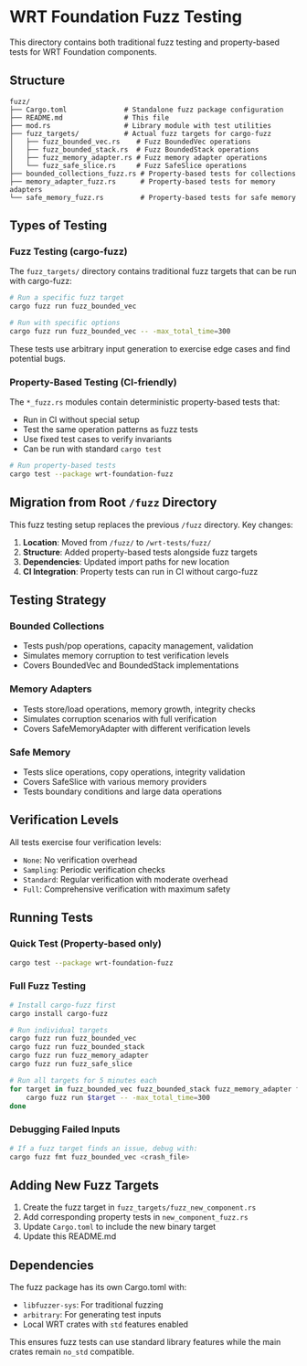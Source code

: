 # WRT Foundation Fuzz Testing

This directory contains both traditional fuzz testing and property-based tests for WRT Foundation components.

## Structure

```
fuzz/
├── Cargo.toml              # Standalone fuzz package configuration
├── README.md               # This file
├── mod.rs                  # Library module with test utilities
├── fuzz_targets/           # Actual fuzz targets for cargo-fuzz
│   ├── fuzz_bounded_vec.rs    # Fuzz BoundedVec operations
│   ├── fuzz_bounded_stack.rs  # Fuzz BoundedStack operations
│   ├── fuzz_memory_adapter.rs # Fuzz memory adapter operations
│   └── fuzz_safe_slice.rs     # Fuzz SafeSlice operations
├── bounded_collections_fuzz.rs # Property-based tests for collections
├── memory_adapter_fuzz.rs      # Property-based tests for memory adapters
└── safe_memory_fuzz.rs         # Property-based tests for safe memory
```

## Types of Testing

### Fuzz Testing (cargo-fuzz)

The `fuzz_targets/` directory contains traditional fuzz targets that can be run with cargo-fuzz:

```bash
# Run a specific fuzz target
cargo fuzz run fuzz_bounded_vec

# Run with specific options
cargo fuzz run fuzz_bounded_vec -- -max_total_time=300
```

These tests use arbitrary input generation to exercise edge cases and find potential bugs.

### Property-Based Testing (CI-friendly)

The `*_fuzz.rs` modules contain deterministic property-based tests that:
- Run in CI without special setup
- Test the same operation patterns as fuzz tests
- Use fixed test cases to verify invariants
- Can be run with standard `cargo test`

```bash
# Run property-based tests
cargo test --package wrt-foundation-fuzz
```

## Migration from Root `/fuzz` Directory

This fuzz testing setup replaces the previous `/fuzz` directory. Key changes:

1. **Location**: Moved from `/fuzz/` to `/wrt-tests/fuzz/`
2. **Structure**: Added property-based tests alongside fuzz targets
3. **Dependencies**: Updated import paths for new location
4. **CI Integration**: Property tests can run in CI without cargo-fuzz

## Testing Strategy

### Bounded Collections
- Tests push/pop operations, capacity management, validation
- Simulates memory corruption to test verification levels
- Covers BoundedVec and BoundedStack implementations

### Memory Adapters  
- Tests store/load operations, memory growth, integrity checks
- Simulates corruption scenarios with full verification
- Covers SafeMemoryAdapter with different verification levels

### Safe Memory
- Tests slice operations, copy operations, integrity validation
- Covers SafeSlice with various memory providers
- Tests boundary conditions and large data operations

## Verification Levels

All tests exercise four verification levels:
- `None`: No verification overhead
- `Sampling`: Periodic verification checks
- `Standard`: Regular verification with moderate overhead
- `Full`: Comprehensive verification with maximum safety

## Running Tests

### Quick Test (Property-based only)
```bash
cargo test --package wrt-foundation-fuzz
```

### Full Fuzz Testing
```bash
# Install cargo-fuzz first
cargo install cargo-fuzz

# Run individual targets
cargo fuzz run fuzz_bounded_vec
cargo fuzz run fuzz_bounded_stack
cargo fuzz run fuzz_memory_adapter  
cargo fuzz run fuzz_safe_slice

# Run all targets for 5 minutes each
for target in fuzz_bounded_vec fuzz_bounded_stack fuzz_memory_adapter fuzz_safe_slice; do
    cargo fuzz run $target -- -max_total_time=300
done
```

### Debugging Failed Inputs
```bash
# If a fuzz target finds an issue, debug with:
cargo fuzz fmt fuzz_bounded_vec <crash_file>
```

## Adding New Fuzz Targets

1. Create the fuzz target in `fuzz_targets/fuzz_new_component.rs`
2. Add corresponding property tests in `new_component_fuzz.rs`
3. Update `Cargo.toml` to include the new binary target
4. Update this README.md

## Dependencies

The fuzz package has its own Cargo.toml with:
- `libfuzzer-sys`: For traditional fuzzing
- `arbitrary`: For generating test inputs
- Local WRT crates with `std` features enabled

This ensures fuzz tests can use standard library features while the main crates remain `no_std` compatible.